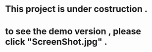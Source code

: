﻿# This project is under costruction .
# to see the demo version , please click "ScreenShot.jpg" .

